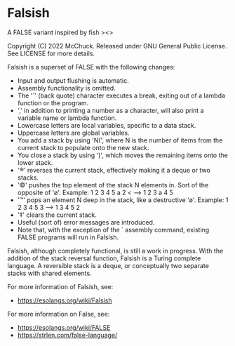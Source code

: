 # Falsish
A FALSE variant inspired by fish >&lt;>

Copyright (C) 2022 McChuck.  Released under GNU General Public License.  See LICENSE for more details.

Falsish is a superset of FALSE with the following changes:

* Input and output flushing is automatic.
* Assembly functionality is omitted.
* The '`' (back quote) character executes a break, exiting out of a lambda function or the program.
* ',' in addition to printing a number as a character, will also print a variable name or lambda function.
* Lowercase letters are local variables, specific to a data stack.
* Uppercase letters are global variables.
* You add a stack by using 'N(', where N is the number of items from the current stack to populate onto the new stack.
* You close a stack by using ')', which moves the remaining items onto the lower stack.
* '®' reverses the current stack, effectively making it a deque or two stacks.
* '©' pushes the top element of the stack N elements in. Sort of the opposite of 'ø'. Example: 1 2 3 4 5 a 2 < --> 1 2 3 a 4 5
* '™' pops an element N deep in the stack, like a destructive 'ø'. Example: 1 2 3 4 5 3 --> 1 3 4 5 2
* '‡' clears the current stack.
* Useful (sort of) error messages are introduced.
* Note that, with the exception of the ` assembly command, existing FALSE programs will run in Falsish.

Falsish, although completely functional, is still a work in progress.  With the addition of the stack reversal function, Falsish is a Turing complete language.  A reversible stack is a deque, or conceptually two separate stacks with shared elements.

For more information of Falsish, see:
* https://esolangs.org/wiki/Falsish

For more information on False, see:
* https://esolangs.org/wiki/FALSE
* https://strlen.com/false-language/
